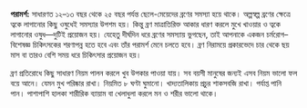 **পরামর্শ:** সাধারণত ১২–১৩ বছর থেকে ২৫ বছর পর্যন্ত ছেলে-মেয়েদের ব্রণের সমস্যা হয়ে থাকে। অল্পস্বল্প ব্রণের ক্ষেত্রে ত্বকে লাগানোর কিছু ওষুধেই সমস্যার উপশম হয়। কিন্তু ব্রণ মাত্রাতিরিক্ত আকার ধারণ করলে মুখে খাওয়ার ও ত্বকে লাগানোর ওষুধ—দুটিই প্রয়োজন হয়। যেহেতু দীর্ঘদিন ধরে ব্রণের সমস্যায় ভুগছেন, তাই আপনাকে একজন চর্মরোগ–বিশেষজ্ঞ চিকিৎসকের শরণাপন্ন হতে হবে এবং তাঁর পরামর্শ মেনে চলতে হবে। ব্রণ নিরাময়ে প্রকারভেদে চার থেকে ছয় মাস বা তারও বেশি সময় ধরে চিকিৎসার প্রয়োজন হয়।

ব্রণ প্রতিরোধে কিছু সাধারণ নিয়ম পালন করলে খুব উপকার পাওয়া যায়। সব বয়সী মানুষের জন্যই এসব নিয়ম ভালো ফল বয়ে আনে। যেমন মুখ পরিষ্কার রাখা। নিয়মিত ৮ ঘণ্টা ঘুমানো। খাদ্যতালিকায় প্রচুর শাকসবজি রাখা। পর্যাপ্ত পানি পান। পাশাপাশি হালকা শারীরিক ব্যায়াম বা খেলাধুলা করলে মন ও শরীর ভালো থাকে।
